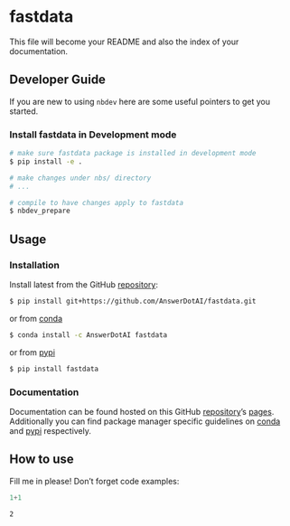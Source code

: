# fastdata


<!-- WARNING: THIS FILE WAS AUTOGENERATED! DO NOT EDIT! -->

This file will become your README and also the index of your
documentation.

## Developer Guide

If you are new to using `nbdev` here are some useful pointers to get you
started.

### Install fastdata in Development mode

``` sh
# make sure fastdata package is installed in development mode
$ pip install -e .

# make changes under nbs/ directory
# ...

# compile to have changes apply to fastdata
$ nbdev_prepare
```

## Usage

### Installation

Install latest from the GitHub
[repository](https://github.com/AnswerDotAI/fastdata):

``` sh
$ pip install git+https://github.com/AnswerDotAI/fastdata.git
```

or from [conda](https://anaconda.org/AnswerDotAI/fastdata)

``` sh
$ conda install -c AnswerDotAI fastdata
```

or from [pypi](https://pypi.org/project/fastdata/)

``` sh
$ pip install fastdata
```

### Documentation

Documentation can be found hosted on this GitHub
[repository](https://github.com/AnswerDotAI/fastdata)’s
[pages](https://AnswerDotAI.github.io/fastdata/). Additionally you can
find package manager specific guidelines on
[conda](https://anaconda.org/AnswerDotAI/fastdata) and
[pypi](https://pypi.org/project/fastdata/) respectively.

## How to use

Fill me in please! Don’t forget code examples:

``` python
1+1
```

    2
